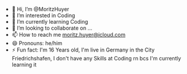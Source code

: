 - 👋 Hi, I’m @MoritzHuyer
- 👀 I’m interested in Coding
- 🌱 I’m currently learning Coding
- 💞️ I’m looking to collaborate on ...
- 📫 How to reach me moritz.huyer@icloud.com
- 😄 Pronouns: he/him
- ⚡ Fun fact: I'm 16 Years old, I'm live in Germany in the City Friedrichshafen, I don't have any Skills at Coding rn bcs I'm currently learning it

<!---
MoritzHuyer/MoritzHuyer is a ✨ special ✨ repository because its `README.md` (this file) appears on your GitHub profile.
You can click the Preview link to take a look at your changes.
--->

